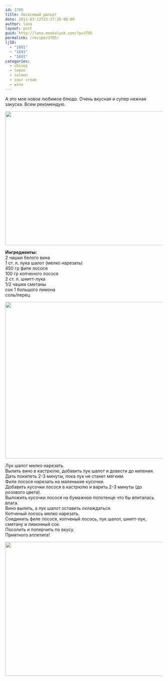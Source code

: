 ```yaml
---
id: 3705
title: Лососевый рильет
date: 2011-03-12T23:37:20-08:00
author: lana
layout: post
guid: http://lana.moskalyuk.com/?p=3705
permalink: /recipe/3705/
ljID:
  - "1691"
  - "1691"
  - "1691"
categories:
  - chives
  - lemon
  - salmon
  - sour cream
  - wine
---
```

А это мое новое любимое блюдо. Очень вкусная и супер нежная закуска. Всем рекомендую.

<img loading="lazy" class="alignnone" title="rillette" src="http://farm6.static.flickr.com/5014/5522029722_13873cdfdd_z.jpg" alt="" width="640" height="427" /> 

**Ингредиенты:**  
2 чашки белого вина  
1 ст. л. лука шалот (мелко нарезать)  
450 гр филе лосося  
100 гр копченого лосося  
2 ст. л. шнитт-лука  
1/2 чашки сметаны  
сок 1 большого лимона  
соль/перец

<img loading="lazy" class="alignnone" title="rilette" src="http://farm6.static.flickr.com/5097/5522018508_cf448f38eb_z.jpg" alt="" width="640" height="499" /> 

Лук шалот мелко нарезать.  
Вылить вино в кастрюлю, добавить лук шалот и довести до кипения.  
Дать покипеть 2-3 минуты, пока лук не станет мягким.  
Филе лосося нарезать на маленькие кусочки.  
Добавить кусочки лосося в кастрюлю и варить 2-3 минуты (до розового цвета).  
Выложить кусочки лосося на бумажное полотенце что бы впиталась влага.  
Вино вылить, а лук шалот оставить охлаждаться.  
Копченый лосось мелко нарезать.  
Соединить филе лосося, копченый лосось, лук шалот, шнитт-лук, сметану и лимонный сок.  
Посолить и поперчить по вкусу.  
Приятного аппетита!

<img loading="lazy" class="alignnone" title="salmon" src="http://farm6.static.flickr.com/5018/5521436863_9cac8f13c5_z.jpg" alt="" width="640" height="427" />